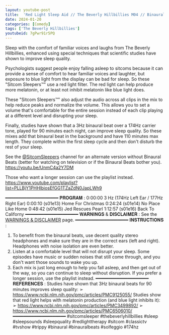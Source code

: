 ```yaml
---
layout: youtube-post
title:  'Red Light Sleep Aid // The Beverly Hillbillies M04 // Binaural Beats'
date: 2024-01-20
categories: [Comedy]
tags: ['The Beverly Hillbillies']
youtubeid: 7gPwr91r5PQ
---
```


<p class="premono" markdown="1">
Sleep with the comfort of familiar voices and laughs from The Beverly Hillbillies, enhanced using special techniques that scientific studies have shown to improve sleep quality.

Psychologists suggest people enjoy falling asleep to sitcoms because it can provide a sense of comfort to hear familiar voices and laughter, but exposure to blue light from the display can be bad for sleep. So these "Sitcom Sleepers™" use a red light filter. The red light can help produce more melatonin, or at least not inhibit melatonin like blue light does.

These "Sitcom Sleepers™" also adjust the audio across all clips in the mix to help reduce peaks and normalize the volume. This allows you to set a volume that's comfortable for the entire session instead of each clip playing at a different level and disrupting your sleep.

Finally, studies have shown that a 3Hz binaural beat over a 174Hz carrier tone, played for 90 minutes each night, can improve sleep quality. So these mixes add that binaural beat in the background and have 110 minutes max length. They complete within the first sleep cycle and then don't disturb the rest of your sleep.

See the [@SitcomSleepers](https://www.youtube.com/@SitcomSleepers) channel for an alternate version without Binaural Beats (better for watching on television or if the Binaural Beats bother you).
<https://youtu.be/UnmC4a2Y7DM>

Those who want a longer session can use the playlist instead.
<https://www.youtube.com/playlist?list=PLLBjY1PHHlbiosEfGG1TZaZdN0JapLWh9>

━━━━━━━━━━━━━━━━━━━━
𝐏𝐑𝐎𝐆𝐑𝐀𝐌 :
0:00:00 3 Hz (174Hz Left Ear / 177Hz Right Ear)
0:00:10 (s01e13) Home For Christmas
0:24:24 (s01e14) No Place Like Home
0:48:42 (s01e15) Jed Rescues Pearl
1:12:57 (s01e16) Back To Californy
━━━━━━━━━━━━━━━━━━━━
𝐖𝐀𝐑𝐍𝐈𝐍𝐆𝐒 & 𝐃𝐈𝐒𝐂𝐋𝐀𝐈𝐌𝐄𝐑 :
See the [WARNINGS & DISCLAIMER](/legal/disclaimer.html) page.
━━━━━━━━━━━━━━━━━━━━
𝐈𝐍𝐒𝐓𝐑𝐔𝐂𝐓𝐈𝐎𝐍𝐒 :
1. To benefit from the binaural beats, use decent quality stereo headphones and make sure they are in the correct ears (left and right). Headphones with noise isolation are even better.
2. Listen at a comfortable level that will not disrupt your sleep. Some episodes have music or sudden noises that still come through, and you don't want those sounds to wake you up.
3. Each mix is just long enough to help you fall asleep, and then get out of the way, so you can continue to sleep without disruption. If you prefer a longer session, use the playlist instead.
━━━━━━━━━━━━━━━━━━━━
𝐑𝐄𝐅𝐄𝐑𝐄𝐍𝐂𝐄𝐒 :
Studies have shown that 3Hz binaural beats for 90 minutes improves sleep quality:
➢ https://www.ncbi.nlm.nih.gov/pmc/articles/PMC9125055/
Studies show that red light helps with melatonin production (and blue light inhibits it):
➢ https://www.ncbi.nlm.nih.gov/pmc/articles/PMC3499892/
➢ https://www.ncbi.nlm.nih.gov/pmc/articles/PMC6506010/
━━━━━━━━━━━━━━━━━━━━
#sitcomsleeper #thebeverlyhillbillies #sleep #sleepsounds #sleepquality #redlighttherapy #sitcom #classictv #tvshow #trippy #binaural #binauralbeats #solfeggio #174hz
</p>